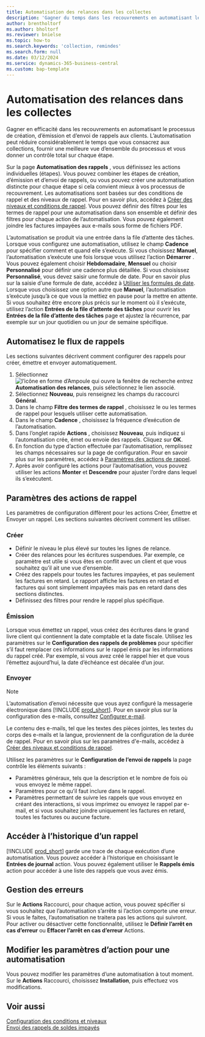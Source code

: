```yaml
---
title: Automatisation des relances dans les collectes
description: 'Gagner du temps dans les recouvrements en automatisant les processus de création, d’émission et d’envoi de rappels aux clients.'
author: brentholtorf
ms.author: bholtorf
ms.reviewer: bnielse
ms.topic: how-to
ms.search.keywords: 'collection, remindes'
ms.search.form: null
ms.date: 03/12/2024
ms.service: dynamics-365-business-central
ms.custom: bap-template
---
```

# Automatisation des relances dans les collectes

Gagner en efficacité dans les recouvrements en automatisant le processus de création, d’émission et d’envoi de rappels aux clients. L’automatisation peut réduire considérablement le temps que vous consacrez aux collections, fournir une meilleure vue d’ensemble du processus et vous donner un contrôle total sur chaque étape.

Sur la page **Automatisation des rappels** , vous définissez les actions individuelles (étapes). Vous pouvez combiner les étapes de création, d’émission et d’envoi de rappels, ou vous pouvez créer une automatisation distincte pour chaque étape si cela convient mieux à vos processus de recouvrement. Les automatisations sont basées sur des conditions de rappel et des niveaux de rappel. Pour en savoir plus, accédez à [Créer des niveaux et conditions de rappel](finance-setup-reminders.md). Vous pouvez définir des filtres pour les termes de rappel pour une automatisation dans son ensemble et définir des filtres pour chaque action de l’automatisation. Vous pouvez également joindre les factures impayées aux e-mails sous forme de fichiers PDF.

L’automatisation se produit via une entrée dans la file d’attente des tâches. Lorsque vous configurez une automatisation, utilisez le champ **Cadence** pour spécifier comment et quand elle s’exécute. Si vous choisissez **Manuel**, l’automatisation s’exécute une fois lorsque vous utilisez l’action **Démarrer** . Vous pouvez également choisir **Hebdomadaire**, **Mensuel** ou choisir **Personnalisé** pour définir une cadence plus détaillée. Si vous choisissez **Personnalisé**, vous devez saisir une formule de date. Pour en savoir plus sur la saisie d’une formule de date, accédez à [Utiliser les formules de date](ui-enter-date-ranges.md#use-date-formulas). Lorsque vous choisissez une option autre que **Manuel**, l’automatisation s’exécute jusqu’à ce que vous la mettiez en pause pour la mettre en attente. Si vous souhaitez être encore plus précis sur le moment où il s’exécute, utilisez l’action **Entrées de la file d’attente des tâches** pour ouvrir les **Entrées de la file d’attente des tâches** page et ajustez la récurrence, par exemple sur un jour quotidien ou un jour de semaine spécifique.

## Automatisez le flux de rappels

Les sections suivantes décrivent comment configurer des rappels pour créer, émettre et envoyer automatiquement.

1. Sélectionnez ![l’icône en forme d’Ampoule qui ouvre la fenêtre de recherche](media/ui-search/search_small.png "Dites-moi ce que vous voulez faire") entrez **Automatisation des relances**, puis sélectionnez le lien associé.
1. Sélectionnez **Nouveau**, puis renseignez les champs du raccourci **Général**.
1. Dans le champ **Filtre des termes de rappel** , choisissez le ou les termes de rappel pour lesquels utiliser cette automatisation.
1. Dans le champ **Cadence** , choisissez la fréquence d’exécution de l’automatisation.
1. Dans l’onglet rapide **Actions** , choisissez **Nouveau**, puis indiquez si l’automatisation crée, émet ou envoie des rappels. Cliquez sur **OK**.
1. En fonction du type d’action effectuée par l’automatisation, remplissez les champs nécessaires sur la page de configuration. Pour en savoir plus sur les paramètres, accédez à [Paramètres des actions de rappel](#settings-for-reminder-actions).
1. Après avoir configuré les actions pour l’automatisation, vous pouvez utiliser les actions **Monter** et **Descendre** pour ajuster l’ordre dans lequel ils s’exécutent.

## Paramètres des actions de rappel

Les paramètres de configuration diffèrent pour les actions Créer, Émettre et Envoyer un rappel. Les sections suivantes décrivent comment les utiliser.

### Créer

* Définir le niveau le plus élevé sur toutes les lignes de relance.  
* Créer des relances pour les écritures suspendues. Par exemple, ce paramètre est utile si vous êtes en conflit avec un client et que vous souhaitez qu’il ait une vue d’ensemble.
* Créez des rappels pour toutes les factures impayées, et pas seulement les factures en retard. Le rapport affiche les factures en retard et factures qui sont simplement impayées mais pas en retard dans des sections distinctes.
* Définissez des filtres pour rendre le rappel plus spécifique.

### Émission

Lorsque vous émettez un rappel, vous créez des écritures dans le grand livre client qui contiennent la date comptable et la date fiscale. Utilisez les paramètres sur le **Configuration des rappels de problèmes** pour spécifier s’il faut remplacer ces informations sur le rappel émis par les informations du rappel créé. Par exemple, si vous avez créé le rappel hier et que vous l’émettez aujourd’hui, la date d’échéance est décalée d’un jour.

### Envoyer

> [!NOTE]
> L’automatisation d’envoi nécessite que vous ayez configuré la messagerie électronique dans [!INCLUDE [prod_short](includes/prod_short.md)]. Pour en savoir plus sur la configuration des e-mails, consultez [Configurer e-mail](admin-how-setup-email.md).

Le contenu des e-mails, tel que les textes des pièces jointes, les textes du corps des e-mails et la langue, proviennent de la configuration de la durée de rappel. Pour en savoir plus sur les paramètres d'e-mails, accédez à [Créer des niveaux et conditions de rappel](finance-setup-reminders.md).

Utilisez les paramètres sur le **Configuration de l’envoi de rappels** la page contrôle les éléments suivants :

* Paramètres généraux, tels que la description et le nombre de fois où vous envoyez le même rappel.
* Paramètres pour ce qu’il faut inclure dans le rappel.
* Paramètres permettant de suivre les rappels que vous envoyez en créant des interactions, si vous imprimez ou envoyez le rappel par e-mail, et si vous souhaitez joindre uniquement les factures en retard, toutes les factures ou aucune facture. 

## Accéder à l’historique d’un rappel

[!INCLUDE [prod_short](includes/prod_short.md)] garde une trace de chaque exécution d’une automatisation. Vous pouvez accéder à l’historique en choisissant le **Entrées de journal** action. Vous pouvez également utiliser le **Rappels émis** action pour accéder à une liste des rappels que vous avez émis.

## Gestion des erreurs

Sur le **Actions** Raccourci, pour chaque action, vous pouvez spécifier si vous souhaitez que l’automatisation s’arrête si l’action comporte une erreur. Si vous le faites, l’automatisation ne traitera pas les actions qui suivront. Pour activer ou désactiver cette fonctionnalité, utilisez le **Définir l’arrêt en cas d’erreur** ou **Effacer l’arrêt en cas d’erreur** Actions.

## Modifier les paramètres d’action pour une automatisation

Vous pouvez modifier les paramètres d’une automatisation à tout moment. Sur le **Actions** Raccourci, choisissez **Installation**, puis effectuez vos modifications.

## Voir aussi

[Configuration des conditions et niveaux](finance-setup-reminders.md)  
[Envoi des rappels de soldes impayés](receivables-send-reminders.md)  
